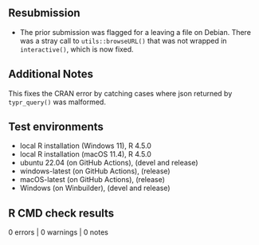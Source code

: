 ## Resubmission

* The prior submission was flagged for a leaving a file on Debian. There was a 
  stray call to `utils::browseURL()` that was not wrapped in `interactive()`,
  which is now fixed.

## Additional Notes

This fixes the CRAN error by catching cases where json returned by `typr_query()` was malformed.

## Test environments

* local R installation (Windows 11), R 4.5.0
* local R installation (macOS 11.4), R 4.5.0
* ubuntu 22.04 (on GitHub Actions), (devel and release)
* windows-latest (on GitHub Actions), (release)
* macOS-latest (on GitHub Actions), (release)
* Windows (on Winbuilder), (devel and release)

## R CMD check results

0 errors | 0 warnings | 0 notes
